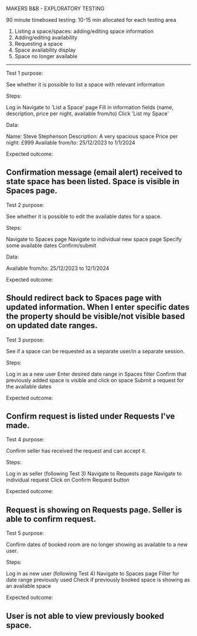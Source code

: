 MAKERS B&B - EXPLORATORY TESTING

90 minute timeboxed testing: 10-15 min allocated for each testing area

1. Listing a space/spaces: adding/editing space information
2. Adding/editing availability
3. Requesting a space
4. Space availability display
5. Space no longer available
-------------------------

Test 1 purpose:

See whether it is possible to list a space with relevant information

Steps:

Log in
Navigate to 'List a Space' page
Fill in information fields (name, description, price per night, available from/to)
Click 'List my Space'

Data:

Name: Steve Stephenson
Description: A very spacious space
Price per night: £999
Available from/to: 25/12/2023 to 1/1/2024

Expected outcome:

Confirmation message (email alert) received to state space has been listed. Space is visible in Spaces page.
-------------------------

Test 2 purpose:

See whether it is possible to edit the available dates for a space.

Steps:

Navigate to Spaces page
Navigate to individual new space page
Specify some available dates
Confirm/submit

Data:

Available from/to: 25/12/2023 to 12/1/2024

Expected outcome:

Should redirect back to Spaces page with updated information. When I enter specific dates the property should be visible/not visible based on updated date ranges.
-------------------------


Test 3 purpose:

See if a space can be requested as a separate user/in a separate session.

Steps:

Log in as a new user
Enter desired date range in Spaces filter
Confirm that previously added space is visible and click on space
Submit a request for the available dates

Expected outcome:

Confirm request is listed under Requests I've made.
-------------------------

Test 4 purpose:

Confirm seller has received the request and can accept it.

Steps:

Log in as seller (following Test 3)
Navigate to Requests page
Navigate to individual request
Click on Confirm Request button

Expected outcome:

Request is showing on Requests page. Seller is able to confirm request.
-------------------------

Test 5 purpose:

Confirm dates of booked room are no longer showing as available to a new user.

Steps:

Log in as new user (following Test 4)
Navigate to Spaces page
Filter for date range previously used
Check if previously booked space is showing as an available space

Expected outcome:

User is not able to view previously booked space.
-------------------------